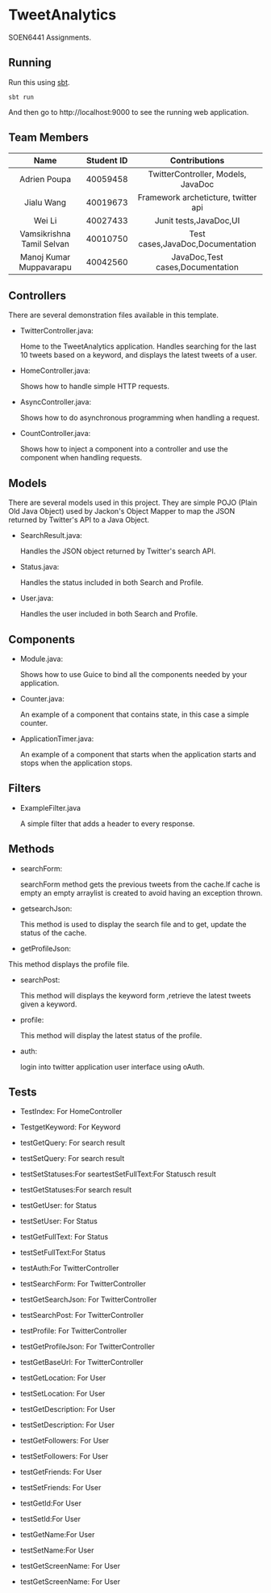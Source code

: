 # TweetAnalytics

SOEN6441 Assignments.

## Running

Run this using [sbt](http://www.scala-sbt.org/).  

```
sbt run
```

And then go to http://localhost:9000 to see the running web application.

## Team Members


| Name                      | Student ID    | Contributions                      |
| :-----------------------: |:-------------:| :---------------------------------:|
| Adrien Poupa              | 40059458      | TwitterController, Models, JavaDoc |
| Jialu Wang                | 40019673      | Framework archeticture, twitter api|
| Wei Li                    | 40027433      | Junit tests,JavaDoc,UI             |
| Vamsikrishna Tamil Selvan | 40010750      | Test cases,JavaDoc,Documentation   |
| Manoj Kumar Muppavarapu   | 40042560      | JavaDoc,Test cases,Documentation   |

## Controllers

There are several demonstration files available in this template.

- TwitterController.java:

  Home to the TweetAnalytics application. Handles searching for the last 10 tweets based on a keyword, 
  and displays the latest tweets of a user.

- HomeController.java:

  Shows how to handle simple HTTP requests.

- AsyncController.java:

  Shows how to do asynchronous programming when handling a request.

- CountController.java:

  Shows how to inject a component into a controller and use the component when
  handling requests.
  
## Models

There are several models used in this project. They are simple POJO (Plain Old Java Object) used by Jackon's Object Mapper to map the JSON returned by Twitter's API to a Java Object.

- SearchResult.java:

  Handles the JSON object returned by Twitter's search API.
  
- Status.java:

  Handles the status included in both Search and Profile.
  
- User.java:

  Handles the user included in both Search and Profile.

## Components

- Module.java:

  Shows how to use Guice to bind all the components needed by your application.

- Counter.java:

  An example of a component that contains state, in this case a simple counter.

- ApplicationTimer.java:

  An example of a component that starts when the application starts and stops
  when the application stops.

## Filters

- ExampleFilter.java

  A simple filter that adds a header to every response.
  
## Methods
- searchForm:

  searchForm method gets the previous tweets from the cache.If cache is empty an 
  empty arraylist is created to avoid having an exception thrown.
  
- getsearchJson:

  This method is used to display the search file and to  get, update the status of the cache.
  
- getProfileJson:

 This method displays the profile file.
 
- searchPost:

  This method will displays the keyword form ,retrieve the latest tweets given a keyword. 
 
- profile:

  This method will display the latest status of the profile.
 
- auth:

  login into twitter application user interface using oAuth.
  
## Tests
- TestIndex: For HomeController

- TestgetKeyword: For Keyword

- testGetQuery: For search result 

- testSetQuery: For search result

- testSetStatuses:For seartestSetFullText:For Statusch result

- testGetStatuses:For search result

- testGetUser: for Status 

- testSetUser: For Status

- testGetFullText: For Status

- testSetFullText:For Status

- testAuth:For TwitterController

- testSearchForm: For TwitterController

- testGetSearchJson: For TwitterController

- testSearchPost: For TwitterController

- testProfile: For TwitterController

- testGetProfileJson: For TwitterController

- testGetBaseUrl: For TwitterController

- testGetLocation: For User 

- testSetLocation: For User

- testGetDescription: For User

- testSetDescription: For User

- testGetFollowers: For User

- testSetFollowers: For User

- testGetFriends: For User

- testSetFriends: For User

- testGetId:For User

- testSetId:For User

- testGetName:For User

- testSetName:For User

- testGetScreenName: For User

- testGetScreenName: For User



